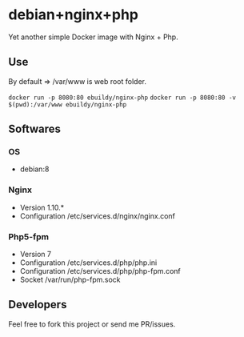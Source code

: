 # debian+nginx+php

Yet another simple Docker image with Nginx + Php.

## Use

By default => /var/www is web root folder.

``docker run -p 8080:80 ebuildy/nginx-php``
``docker run -p 8080:80 -v $(pwd):/var/www ebuildy/nginx-php``

## Softwares

### OS

- debian:8

### Nginx

- Version 1.10.*
- Configuration /etc/services.d/nginx/nginx.conf

### Php5-fpm

- Version 7
- Configuration /etc/services.d/php/php.ini
- Configuration /etc/services.d/php/php-fpm.conf
- Socket /var/run/php-fpm.sock

## Developers

Feel free to fork this project or send me PR/issues.